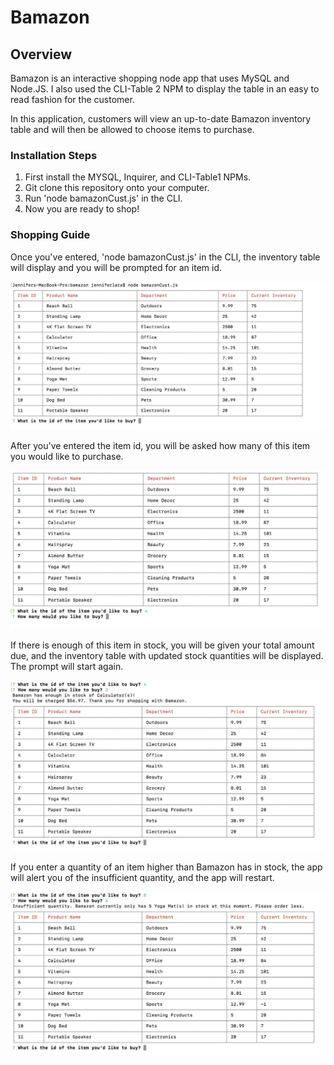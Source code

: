# Bamazon

## Overview

Bamazon is an interactive shopping node app that uses MySQL and Node.JS. I also used the CLI-Table 2 NPM to display the table in an easy to read fashion for the customer. 

In this application, customers will view an up-to-date Bamazon inventory table and will then be allowed to choose items to purchase.


### Installation Steps

1. First install the MYSQL, Inquirer, and CLI-Table1 NPMs.
2. Git clone this repository onto your computer.
3. Run 'node bamazonCust.js' in the CLI.
4. Now you are ready to shop!


### Shopping Guide

Once you've entered, 'node bamazonCust.js' in the CLI, the inventory table will display and you will be prompted for an item id.

![Customer View - First Image](./images/screenshot1.png)

After you've entered the item id, you will be asked how many of this item you would like to purchase.

![Customer View - First Prompt](./images/screenshot2.png)

If there is enough of this item in stock, you will be given your total amount due, and the inventory table with updated stock quantities will be displayed. The prompt will start again.

![Customer View - Successful Purchase](./images/screenshot3.png)

If you enter a quantity of an item higher than Bamazon has in stock, the app will alert you of the insufficient quantity, and the app will restart.

![Customer View - Insufficient Quantity](./images/screenshot4.png)




